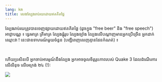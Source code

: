 ```yaml
---
lang: km
title: លេង​ល្បែងរាប់​​រយ​​ដោយ​ឥត​គិត​ថ្លៃ​
---
```


ល្បែងរាប់​រយ​ត្រូវ​បា​ន​ចេញ​ផ្សាយ​​ដោយ​ឥត​គិត​ថ្លៃ​ (​ដូច​ក្នុង​ "free beer" និង​​ "free speech") អាជ្ញាបណ្ណ ៖ ទ្វេ​រ​មាត្រ ត្រីមាត្រ ល្បែង​​ផ្គុំ​រូប ល្បែង​ច្បាំង​ ល្បែង​លើ​បណ្តាញ​​មាន​អ្នក​ប្រើ​ច្រើន អ្នកដាក់​ឈ្មោះ​វា​ ! 
នេះជា​​ឧទាហរណ៍​មួយ​ចំនួន (បញ្ជីពេញលេញ​​​គ្មាន​ដែន​កំណត់​) ៖

<div id="items">



<br class="clearboth" />


​ហើយ​ប្រសិន​​បើ​ អ្នក​ចាប់​អារម្មណ៍​នឹង​ល្បែង​​​ អ្នក​អាច​ចូល​ចិត្ត​​រូប​ភាព​របស់ Quake 3 ដែល​ដំណើរការ​លើ​​លីនុច​ លើ​​អេ​ក្រង់​ ២៤ (!):

<a href="Images/quake_24_screens.jpg"><img src="Images/quake_24_screens_thumbnail.jpg" /></a>





